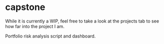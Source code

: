 # capstone

While it is currently a WIP, feel free to take a look at the projects tab to see how far into the project I am.


Portfolio risk analysis script and dashboard.
